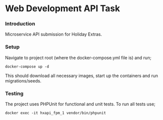 # Web Development API Task

### Introduction
Microservice API submission for Holiday Extras.

### Setup
Navigate to project root (where the docker-compose.yml file is) and run; 

    docker-compose up -d

This should download all necessary images, start up the containers and run migrations/seeds.

### Testing
The project uses PHPUnit for functional and unit tests. To run all tests use;

    docker exec -it hxapi_fpm_1 vendor/bin/phpunit